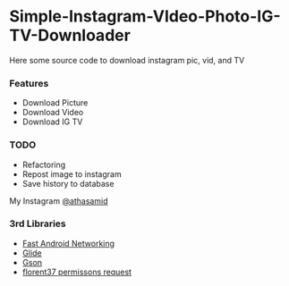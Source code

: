 # Simple-Instagram-VIdeo-Photo-IG-TV-Downloader
Here some source code to download instagram pic, vid, and TV

### Features
- Download Picture
- Download Video
- Download IG TV
 
### TODO
- Refactoring
- Repost image to instagram
- Save history to database

My Instagram [@athasamid](https://instagram.com/athasamid)

### 3rd Libraries
* [Fast Android Networking](https://github.com/amitshekhariitbhu/Fast-Android-Networking)
* [Glide](https://github.com/bumptech/glide)
* [Gson](https://github.com/google/gson)
* [florent37 permissons request](https://github.com/florent37/RuntimePermission)
